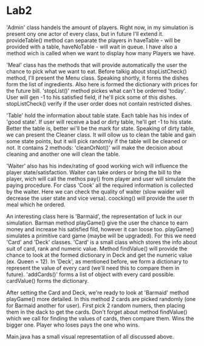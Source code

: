 # Lab2

'Admin' class handels the amount of players. Right now, in my simulation is present ony one actor of every class, but in future I'll 
extend it. provideTable() method can separate the players in haveTable - will be provided with a table, haveNoTable - will wait
in queue. I have also a method wich is called when we want to display how many Players we have.

'Meal' class has the methods that will provide automatically the user the chance to pick what we want to eat. Before talkig about 
stopListCheck() method, I'll present the Menu class. Speaking shortly, it forms the dishes form the list of ingredients. Also here
is formed the dictionary with prices for the future bill. 'stopList()' method pickes what can't be orderred 'today'. User will gen -1
to his satisfied field, if he'll pick some of this dishes. stopListCheck() verify if the user order does not contain restricted dishes.

'Table' hold the information about table state. Each table has his index of 'good state'. If user will receive a bad or dirty table, he'll 
get -1 to his state. Better the table is, better wi'll be the mark for state. Speaking of dirty table, we can present the Cleaner class.
It will ollow us to clean the table and gain some state points, but it will pick randomly if the table will be cleaned or not. It contains
2 methods: 'cleanOrNot()' will make the decision about cleaning and another one will clean the table.

'Waiter' also has his index/rating of good working wich will influence the player state/satisfaction. Waiter can take orders or bring the 
bill to the player, wich will call the methos pay() from player and user will simulate the paying procedure. For class 'Cook' all the required
information is collected by the waiter. Here we can check the quality of waiter (slow waider will decrease the user state and vice versa).
coocking() will provide the user th meal which he ordered.

An interesting class here is 'Barmaid', the representation of luck in our simulation. Barman method playGame() give the user the chance to earn money and
increase his satisfied fild, however it can loose too. playGame() simulates a primitive card game (maybe will be upgraded). For this we need 'Card' and
'Deck' classes. 'Card' is a small class which stores the info about suit of card, rank and numeric value. Method findValue() will provide the chance to 
look at the formed dictionary in Deck and get the numeric value (ex. Queen = 12). In 'Deck', as mentioned before, we form a dictionary to represent the value
of every card (we'll need this to compare them in future). 'addCards()' forms a list of object with every card possible. cardValue() forms the dictionary.

After setting the Card and Deck, we're ready to look at 'Barmaid' method playGame() more detailed. In this method 2 cards are picked randomly (one for Barmaid
another for user). First pick 2 random numers, then placing them in the dack to get the cards. Don't forget about method findValue() which we call for finding
the values of cards, then compare them. Wins the bigger one. Player who loses pays the one who wins.

Main.java has a small visual representatiion of all discussed above.
